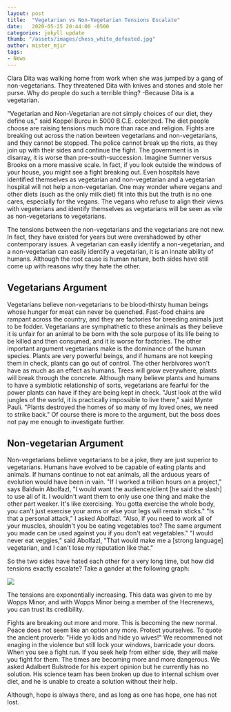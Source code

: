 ```yaml
---
layout: post
title:  "Vegetarian vs Non-Vegetarian Tensions Escalate"
date:   2020-05-25 20:44:00 -0500
categories: jekyll update
thumb: "/assets/images/chess_white_defeated.jpg"
author: mister_mjir
tags:
- News
---
```


Clara Dita was walking home from work when she was jumped by a gang of non-vegetarians. They threatened Dita with knives and
stones and stole her purse. Why do people do such a terrible thing? -Because Dita is a vegetarian.

"Vegetarian and Non-Vegetarian are not simply choices of our diet, they define us," said Koppel Burcu in 5000 B.C.E.
colorized. The diet people choose are raising tensions much more than race and religion. Fights are breaking out across the
nation bewteen vegetarians and non-vegetarians, and they cannot be stopped. The police cannot break up the riots, as they
join up with their sides and continue the fight. The government is in disarray, it is worse than pre-south-succession.
Imagine Sumner versus Brooks on a more massive scale. In fact, if you look outside the windows of your house, you might see a
fight breaking out. Even hospitals have identified themselves as vegetarian and non-vegetarian and a vegetarian hospital will 
not help a non-vegetarian. One may wonder where vegans and other diets (such as the only milk diet) fit into this but the
truth is no one cares, especially for the vegans. The vegans who refuse to align their views with vegeterians and identify
themselves as vegetarians will be seen as vile as non-vegetarians to vegetarians.

The tensions between the non-vegetarians and the vegetarians are not new. In fact, they have existed for years but were
overshadowed by other contemporary issues. A vegetarian can easily identify a non-vegetarian, and a non-vegetarian can easily
identify a vegetarian, it is an innate ability of humans. Although the root cause is human nature, both sides have still come
up with reasons why they hate the other.

## Vegetarians Argument

Vegetarians believe non-vegetarians to be blood-thirsty human beings whose hunger for meat can never be quenched. Fast-food
chains are rampant across the country, and they are factories for breeding animals just to be fodder. Vegetarians are
symphathetic to these animals as they believe it is unfair for an animal to be born with the sole purpose of its life being
to be killed and then consumed, and it is worse for factories. The other important argument vegetarians make is the dominance
of the human species. Plants are very powerful beings, and if humans are not keeping them in check, plants can go out of
control. The other herbivores won't have as much as an effect as humans. Trees will grow everywhere, plants will break
through the concrete. Although many believe plants and humans to have a symbiotic relationship of sorts, vegetarians are
fearful for the power plants can have if they are being kept in check. "Just look at the wild jungles of the world, it is
practically impossible to live there," said Mynte Pauli. "Plants destroyed the homes of so many of my loved ones, we need to
strike back." Of course there is more to the argument, but the boss does not pay me enough to investigate further.

## Non-vegetarian Argument

Non-vegetarians believe vegetarians to be a joke, they are just superior to vegetarians. Humans have evolved to be capable of
eating plants and animals. If humans continue to not eat animals, all the arduous years of evolution would have been in vain.
"If I worked a trillion hours on a project," says Baldwin Abolfazl, "I would want the audience/client [he said the slash] to
use all of it. I wouldn't want them to only use one thing and make the other part weaker. It's like exercising. You gotta
exercise the whole body, you can't just exercise your arms or else your legs will remain sticks." "Is that a personal attack,"
I asked Abolfazl. "Also, if you need to work all of your muscles, shouldn't you be eating vegetables too? The same argument
you made can be used against you if you don't eat vegetables." "I would never eat veggies," said Abolfazl, "That would make
me a [strong language] vegetarian, and I can't lose my reputation like that."

So the two sides have hated each other for a very long time, but how did tensions exactly escalate? Take a gander at the
following graph:

![](https://hecrenews.github.io/assets/images/exponential.png)

The tensions are exponentially increasing. This data was given to me by Wopps Minor, and with Wopps Minor being a member of
the Hecrenews, you can trust its credibility.

Fights are breaking out more and more. This is becoming the new normal. Peace does not seem like an option any more. Protect
yourselves. To quote the ancient proverb: "Hide yo kids and hide yo wives!" We recommened not enaging in the violence but
still lock your windows, barricade your doors. When you see a fight run. If you seek help from either side, they will make
you fight for them. The times are becoming more and more dangerous. We asked Adalbert Bulstrode for his expert opinion but he
currently has no solution. His science team has been broken up due to internal schism over diet, and he is unable to create
a solution without their help.

Although, hope is always there, and as long as one has hope, one has not lost.
